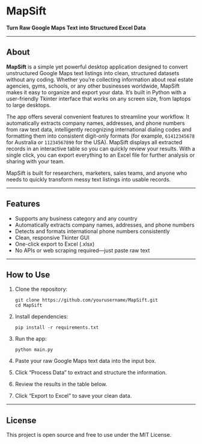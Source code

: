 # MapSift

**Turn Raw Google Maps Text into Structured Excel Data**

---

## About

**MapSift** is a simple yet powerful desktop application designed to convert unstructured Google Maps text listings into clean, structured datasets without any coding. Whether you’re collecting information about real estate agencies, gyms, schools, or any other businesses worldwide, MapSift makes it easy to organize and export your data. It’s built in Python with a user-friendly Tkinter interface that works on any screen size, from laptops to large desktops.

The app offers several convenient features to streamline your workflow. It automatically extracts company names, addresses, and phone numbers from raw text data, intelligently recognizing international dialing codes and formatting them into consistent digit-only formats (for example, `61412345678` for Australia or `11234567890` for the USA). MapSift displays all extracted records in an interactive table so you can quickly review your results. With a single click, you can export everything to an Excel file for further analysis or sharing with your team.

MapSift is built for researchers, marketers, sales teams, and anyone who needs to quickly transform messy text listings into usable records.

---

## Features

- Supports any business category and any country
- Automatically extracts company names, addresses, and phone numbers
- Detects and formats international phone numbers consistently
- Clean, responsive Tkinter GUI
- One-click export to Excel (.xlsx)
- No APIs or web scraping required—just paste raw text

---

## How to Use

1. Clone the repository:

   ```
   git clone https://github.com/yourusername/MapSift.git
   cd MapSift
   ```

2. Install dependencies:

   ```
   pip install -r requirements.txt
   ```

3. Run the app:

   ```
   python main.py
   ```

4. Paste your raw Google Maps text data into the input box.

5. Click “Process Data” to extract and structure the information.

6. Review the results in the table below.

7. Click “Export to Excel” to save your clean data.

---

## License

This project is open source and free to use under the MIT License.
